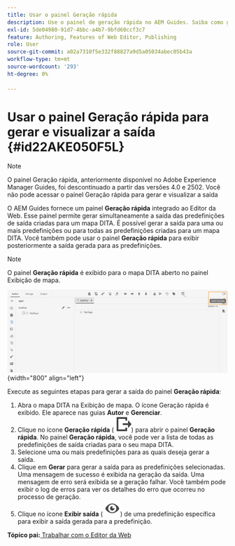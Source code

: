 ```yaml
---
title: Usar o painel Geração rápida
description: Use o painel de geração rápida no AEM Guides. Saiba como gerar e visualizar a saída do painel de geração rápida.
exl-id: 5de04980-91d7-4bbc-a4b7-9bfd60ccf3c7
feature: Authoring, Features of Web Editor, Publishing
role: User
source-git-commit: a02a7310f5e332f88827a9d5a05034abec05b43a
workflow-type: tm+mt
source-wordcount: '293'
ht-degree: 0%

---
```


# Usar o painel Geração rápida para gerar e visualizar a saída {#id22AKE050F5L}

>[!NOTE]
>
> O painel Geração rápida, anteriormente disponível no Adobe Experience Manager Guides, foi descontinuado a partir das versões 4.0 e 2502. Você não pode acessar o painel Geração rápida para gerar e visualizar a saída


O AEM Guides fornece um painel **Geração rápida** integrado ao Editor da Web. Esse painel permite gerar simultaneamente a saída das predefinições de saída criadas para um mapa DITA. É possível gerar a saída para uma ou mais predefinições ou para todas as predefinições criadas para um mapa DITA. Você também pode usar o painel **Geração rápida** para exibir posteriormente a saída gerada para as predefinições.

>[!NOTE]
>
> O painel **Geração rápida** é exibido para o mapa DITA aberto no painel Exibição de mapa.

![](images/quick-generate-map-view.png){width="800" align="left"}

Execute as seguintes etapas para gerar a saída do painel **Geração rápida**:

1. Abra o mapa DITA na Exibição de mapa. O ícone Geração rápida é exibido. Ele aparece nas guias **Autor** e **Gerenciar**.
1. Clique no ícone **Geração rápida** \( ![](images/quick-generate-icon.svg)\) para abrir o painel **Geração rápida**. No painel **Geração rápida**, você pode ver a lista de todas as predefinições de saída criadas para o seu mapa DITA.
1. Selecione uma ou mais predefinições para as quais deseja gerar a saída.
1. Clique em **Gerar** para gerar a saída para as predefinições selecionadas. Uma mensagem de sucesso é exibida na geração da saída. Uma mensagem de erro será exibida se a geração falhar. Você também pode exibir o log de erros para ver os detalhes do erro que ocorreu no processo de geração.
1. Clique no ícone **Exibir saída** \( ![](images/view-output-icon.svg)\) de uma predefinição específica para exibir a saída gerada para a predefinição.

**Tópico pai:**[ Trabalhar com o Editor da Web](web-editor.md)
